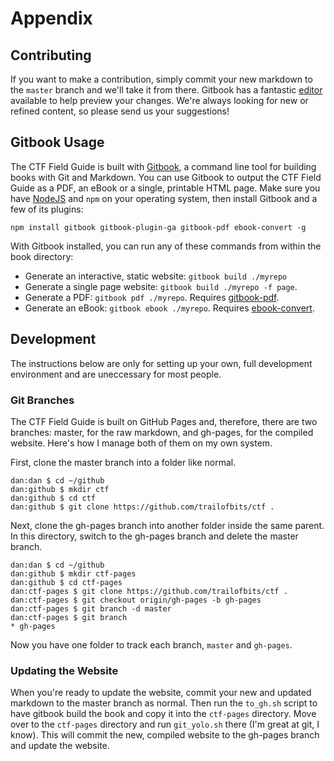 # Appendix

## Contributing
If you want to make a contribution, simply commit your new markdown to the `master` branch and we'll take it from there. Gitbook has a fantastic [editor](https://github.com/GitbookIO/editor/releases) available to help preview your changes. We're always looking for new or refined content, so please send us your suggestions!

## Gitbook Usage
The CTF Field Guide is built with [Gitbook](https://github.com/GitbookIO/gitbook), a command line tool for building books with Git and Markdown. You can use Gitbook to output the CTF Field Guide as a PDF, an eBook or a single, printable HTML page. Make sure you have [NodeJS](http://nodejs.org/) and `npm` on your operating system, then install Gitbook and a few of its plugins:

```
npm install gitbook gitbook-plugin-ga gitbook-pdf ebook-convert -g
```

With Gitbook installed, you can run any of these commands from within the book directory:
* Generate an interactive, static website: ```gitbook build ./myrepo```
* Generate a single page website: ```gitbook build ./myrepo -f page```.
* Generate a PDF: ```gitbook pdf ./myrepo```. Requires [gitbook-pdf](https://github.com/GitbookIO/gitbook-pdf).
* Generate an eBook: ```gitbook ebook ./myrepo```. Requires [ebook-convert](http://manual.calibre-ebook.com/cli/ebook-convert.html).

## Development
The instructions below are only for setting up your own, full development environment and are uneccessary for most people.

### Git Branches
The CTF Field Guide is built on GitHub Pages and, therefore, there are two branches: master, for the raw markdown, and gh-pages, for the compiled website. Here's how I manage both of them on my own system.

First, clone the master branch into a folder like normal.

```
dan:dan $ cd ~/github
dan:github $ mkdir ctf
dan:github $ cd ctf
dan:github $ git clone https://github.com/trailofbits/ctf .
```

Next, clone the gh-pages branch into another folder inside the same parent. In this directory, switch to the gh-pages branch and delete the master branch.

```
dan:dan $ cd ~/github
dan:github $ mkdir ctf-pages
dan:github $ cd ctf-pages
dan:ctf-pages $ git clone https://github.com/trailofbits/ctf .
dan:ctf-pages $ git checkout origin/gh-pages -b gh-pages
dan:ctf-pages $ git branch -d master
dan:ctf-pages $ git branch
* gh-pages
```

Now you have one folder to track each branch, `master` and `gh-pages`.

### Updating the Website
When you're ready to update the website, commit your new and updated markdown to the master branch as normal. Then run the `to_gh.sh` script to have gitbook build the book and copy it into the `ctf-pages` directory. Move over to the `ctf-pages` directory and run `git_yolo.sh` there (I'm great at git, I know). This will commit the new, compiled website to the gh-pages branch and update the website.
